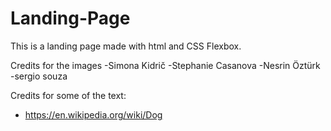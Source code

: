 # Landing-Page
This is a landing page made with html and CSS Flexbox.

Credits for the images
-Simona Kidrič 
-Stephanie Casanova
-Nesrin Öztürk
-sergio souza

Credits for some of the text:
- https://en.wikipedia.org/wiki/Dog